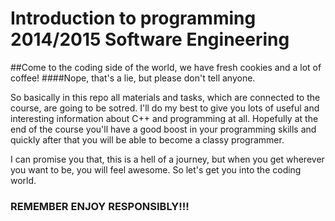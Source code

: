 Introduction to programming 2014/2015 Software Engineering
=====================

##Come to the coding side of the world, we have fresh cookies and a lot of coffee!
####Nope, that's a lie, but please don't tell anyone.

So basically in this repo all materials and tasks, which are connected to the course, are going to be sotred.
I'll do my best to give you lots of useful and interesting information about C++ and programming at all.
Hopefully at the end of the course you'll have a good boost in your programming skills and quickly after that you will be able to become a classy programmer.

I can promise you that, this is a hell of a journey, but when you get wherever you want to be, you will feel awesome. So let's get you into the coding world.

### REMEMBER ENJOY RESPONSIBLY!!!

